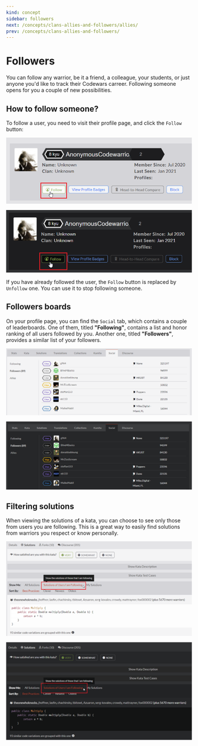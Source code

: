 ```yaml
---
kind: concept
sidebar: followers
next: /concepts/clans-allies-and-followers/allies/
prev: /concepts/clans-allies-and-followers/
---
```


# Followers

You can follow any warrior, be it a friend, a colleague, your students, or just anyone you'd like to track their Codewars carreer. Following someone opens for you a couple of new possibilities.


## How to follow someone?

To follow a user, you need to visit their profile page, and click the `Follow` button:

<div class="block dark:hidden">

!["Follow" button](./img/follow_light.png)

</div>
<div class="hidden dark:block">

!["Follow" button](./img/follow_dark.png)

</div>

If you have already followed the user, the `Follow` button is replaced by `Unfollow` one. You can use it to stop following someone.


## Followers boards

On your profile page, you can find the `Social` tab, which contains a couple of leaderboards. One of them, titled **"Following"**, contains a list and honor ranking of all users followed by you. Another one, titled **"Followers"**, provides a similar list of your followers.

<div class="block dark:hidden">

![Followers boards](./img/followers-board_light.png)

</div>
<div class="hidden dark:block">

![Followers boards](./img/followers-board_dark.png)

</div>

## Filtering solutions 

When viewing the solutions of a kata, you can choose to see only those from users you are following. This is a great way to easily find solutions from warriors you respect or know personally.

<div class="block dark:hidden">

![Solutions](./img/solutions_light.png)

</div>
<div class="hidden dark:block">

![Solutions](./img/solutions_dark.png)

</div>
